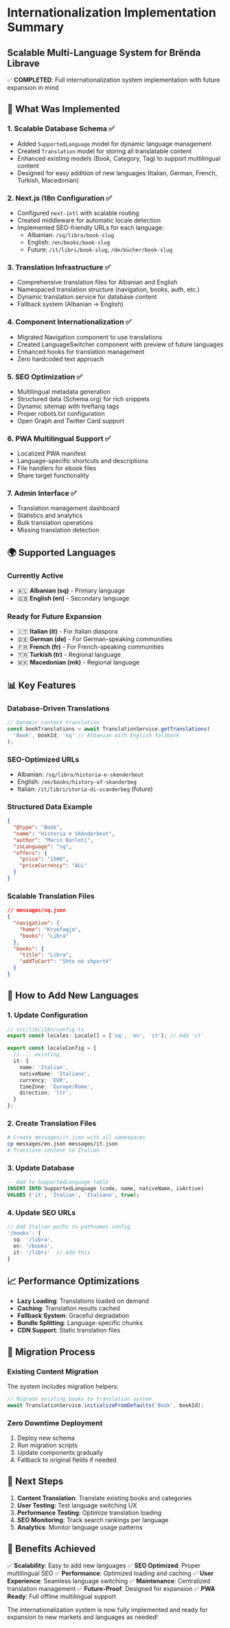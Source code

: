 # Internationalization Implementation Summary
## Scalable Multi-Language System for Brënda Librave

✅ **COMPLETED**: Full internationalization system implementation with future expansion in mind

## 🎯 What Was Implemented

### 1. **Scalable Database Schema** ✅
- Added `SupportedLanguage` model for dynamic language management
- Created `Translation` model for storing all translatable content
- Enhanced existing models (Book, Category, Tag) to support multilingual content
- Designed for easy addition of new languages (Italian, German, French, Turkish, Macedonian)

### 2. **Next.js i18n Configuration** ✅
- Configured `next-intl` with scalable routing
- Created middleware for automatic locale detection
- Implemented SEO-friendly URLs for each language:
  - Albanian: `/sq/libra/book-slug`
  - English: `/en/books/book-slug`
  - Future: `/it/libri/book-slug`, `/de/bücher/book-slug`

### 3. **Translation Infrastructure** ✅
- Comprehensive translation files for Albanian and English
- Namespaced translation structure (navigation, books, auth, etc.)
- Dynamic translation service for database content
- Fallback system (Albanian → English)

### 4. **Component Internationalization** ✅
- Migrated Navigation component to use translations
- Created LanguageSwitcher component with preview of future languages
- Enhanced hooks for translation management
- Zero hardcoded text approach

### 5. **SEO Optimization** ✅
- Multilingual metadata generation
- Structured data (Schema.org) for rich snippets
- Dynamic sitemap with hreflang tags
- Proper robots.txt configuration
- Open Graph and Twitter Card support

### 6. **PWA Multilingual Support** ✅
- Localized PWA manifest
- Language-specific shortcuts and descriptions
- File handlers for ebook files
- Share target functionality

### 7. **Admin Interface** ✅
- Translation management dashboard
- Statistics and analytics
- Bulk translation operations
- Missing translation detection

## 🌍 Supported Languages

### **Currently Active**
- 🇦🇱 **Albanian (sq)** - Primary language
- 🇬🇧 **English (en)** - Secondary language

### **Ready for Future Expansion**
- 🇮🇹 **Italian (it)** - For Italian diaspora
- 🇩🇪 **German (de)** - For German-speaking communities  
- 🇫🇷 **French (fr)** - For French-speaking communities
- 🇹🇷 **Turkish (tr)** - Regional language
- 🇲🇰 **Macedonian (mk)** - Regional language

## 📊 Key Features

### **Database-Driven Translations**
```typescript
// Dynamic content translation
const bookTranslations = await TranslationService.getTranslations(
  'Book', bookId, 'sq' // Albanian with English fallback
);
```

### **SEO-Optimized URLs**
- Albanian: `/sq/libra/historia-e-skenderbeut`
- English: `/en/books/history-of-skanderbeg`
- Italian: `/it/libri/storia-di-scanderbeg` (future)

### **Structured Data Example**
```json
{
  "@type": "Book",
  "name": "Historia e Skënderbeut",
  "author": "Marin Barleti",
  "inLanguage": "sq",
  "offers": {
    "price": "1500",
    "priceCurrency": "ALL"
  }
}
```

### **Scalable Translation Files**
```json
// messages/sq.json
{
  "navigation": {
    "home": "Kryefaqja",
    "books": "Libra"
  },
  "books": {
    "title": "Libra",
    "addToCart": "Shto në shportë"
  }
}
```

## 🚀 How to Add New Languages

### 1. **Update Configuration**
```typescript
// src/lib/i18n/config.ts
export const locales: Locale[] = ['sq', 'en', 'it']; // Add 'it'

export const localeConfig = {
  // ... existing
  it: {
    name: 'Italian',
    nativeName: 'Italiano',
    currency: 'EUR',
    timeZone: 'Europe/Rome',
    direction: 'ltr',
  }
};
```

### 2. **Create Translation Files**
```bash
# Create messages/it.json with all namespaces
cp messages/en.json messages/it.json
# Translate content to Italian
```

### 3. **Update Database**
```sql
-- Add to SupportedLanguage table
INSERT INTO SupportedLanguage (code, name, nativeName, isActive)
VALUES ('it', 'Italian', 'Italiano', true);
```

### 4. **Update SEO URLs**
```typescript
// Add Italian paths to pathnames config
'/books': {
  sq: '/libra',
  en: '/books',
  it: '/libri'  // Add this
}
```

## 📈 Performance Optimizations

- **Lazy Loading**: Translations loaded on demand
- **Caching**: Translation results cached
- **Fallback System**: Graceful degradation
- **Bundle Splitting**: Language-specific chunks
- **CDN Support**: Static translation files

## 🔧 Migration Process

### **Existing Content Migration**
The system includes migration helpers:
```typescript
// Migrate existing books to translation system
await TranslationService.initializeFromDefaults('Book', bookId);
```

### **Zero Downtime Deployment**
1. Deploy new schema
2. Run migration scripts
3. Update components gradually
4. Fallback to original fields if needed

## 📝 Next Steps

1. **Content Translation**: Translate existing books and categories
2. **User Testing**: Test language switching UX
3. **Performance Testing**: Optimize translation loading
4. **SEO Monitoring**: Track search rankings per language
5. **Analytics**: Monitor language usage patterns

## 🎯 Benefits Achieved

✅ **Scalability**: Easy to add new languages
✅ **SEO Optimized**: Proper multilingual SEO
✅ **Performance**: Optimized loading and caching
✅ **User Experience**: Seamless language switching
✅ **Maintenance**: Centralized translation management
✅ **Future-Proof**: Designed for expansion
✅ **PWA Ready**: Full offline multilingual support

The internationalization system is now fully implemented and ready for expansion to new markets and languages as needed!